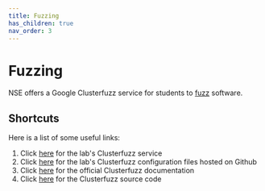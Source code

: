 ```yaml
---
title: Fuzzing
has_children: true
nav_order: 3
---
```


# Fuzzing

NSE offers a Google Clusterfuzz service for students to [fuzz](https://en.wikipedia.org/wiki/Fuzzing) software.

## Shortcuts

Here is a list of some useful links:
1. Click [here](https://clusterfuzz-254802.appspot.com/) for the lab's Clusterfuzz service
2. Click [here](https://github.com/KTH-Cyber-Security-Lab/Clusterfuzz-configuration) for the lab's Clusterfuzz configuration files hosted on Github
3. Click [here](https://google.github.io/clusterfuzz/) for the official Clusterfuzz documentation
4. Click [here](https://github.com/google/clusterfuzz) for the Clusterfuzz source code
